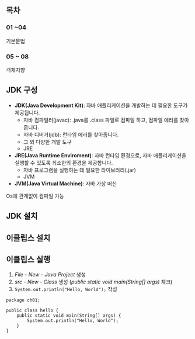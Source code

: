## 목차
### 01 ~04
기본문법
### 05 ~ 08
객체지향

## JDK 구성
- **JDK(Java Development Kit)**: 자바 애플리케이션을 개발하는 데 필요한 도구가 제공됩니다.
  - 자바 컴파일러(javac): .java를 .class 파일로 컴파일 하고, 컴파일 에러를 찾아줍니다.
  - 자바 디버거(jdb): 런타임 에러를 찾아줍니다.
  - 그 외 다양한 개발 도구
  - JRE
- **JRE(Java Runtime Enviroment)**: 자바 런타임 환경으로, 자바 애플리케이션을 실행할 수 있도록 최소한의 환경을 제공합니다.
  - 자바 프로그램을 실행하는 데 필요한 라이브러리(.jar)
  - JVM
- **JVM(Java Virtual Machine)**: 자바 가상 머신
  

Os에 관계없이 컴파일 가능

## JDK 설치

## 이클립스 설치

## 이클립스 실행

1. *File - New - Java Project* 생성
2. *src - New - Class* 생성 (*public static void main(String[] args)* 체크)
3. `System.out.println("Hello, World");` 작성



```
package ch01;

public class hello {
	public static void main(String[] args) {
		System.out.println("Hello, World");
	}
}
```
